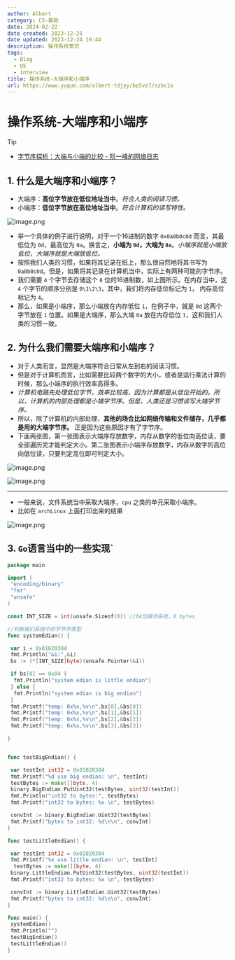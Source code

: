 ```yaml
---
author: Albert
category: CS-基础
date: 2024-02-22
date created: 2023-12-25
date updated: 2023-12-24 19:44
description: 操作系统常识
tags:
  - Blog
  - OS
  - interview
title: 操作系统-大端序和小端序
url: https://www.yuque.com/albert-tdjyy/bp5vz7/szbc1o
---
```


# 操作系统-大端序和小端序

> [!tip] 
> - [字节序探析：大端与小端的比较 - 阮一峰的网络日志](https://www.ruanyifeng.com/blog/2022/06/endianness-analysis.html)

## 1. 什么是大端序和小端序？

- 大端序：**高位字节放在低位地址当中**。_符合人类的阅读习惯。_
- 小端序：**低位字节放在高位地址当中**。_符合计算机的读写特性。_

![image.png](https://img-20221128.oss-cn-shanghai.aliyuncs.com/img-2023-05/20231224191514.png)

- 举一个具体的例子进行说明，对于一个16进制的数字 `0x0a0b0c0d` 而言，其最低位为 `0d`，最高位为 `0a`。换言之，**小端为 `0d`，大端为 `0a`**。_小端序就是小端放低位，大端序就是大端放低位。_
- 按照我们人类的习惯，如果将其记录在纸上，那么很自然地将其书写为 `0a0b0c0d`。但是，如果将其记录在计算机当中，实际上有两种可能的字节序。
- 我们需要 `4` 个字节去存储这个 `8` 位的16进制数，如上图所示。在内存当中，这 `4` 个字节的顺序分别是 `0\1\2\3`，其中，我们将内存低位标记为 `1`， 内存高位标记为 `4`。
- 那么，如果是小端序，那么小端放在内存低位 `1`，在例子中，就是 `0d` 这两个字节放在 `1` 位置。如果是大端序，那么大端 `0a` 放在内存低位 `1`，这和我们人类的习惯一致。

## 2. 为什么我们需要大端序和小端序？

- 对于人类而言，显然是大端序符合日常从左到右的阅读习惯。
- 但是对于计算机而言，比如需要比较两个数字的大小，或者是运行乘法计算的时候，那么小端序的执行效率高得多。
- _计算机电路先处理低位字节，效率比较高，因为计算都是从低位开始的。所以，计算机的内部处理都是小端字节序。但是，人类还是习惯读写大端字节序。_
- 所以，除了计算机的内部处理，**其他的场合比如网络传输和文件储存，几乎都是用的大端字节序。** 正是因为这些原因才有了字节序。
- 下面两张图，第一张图表示大端序存放数字，内存从数字的低位向高位读，要全部遍历完才能判定大小。第二张图表示小端序存放数字，内存从数字的高位向低位读，只要判定高位即可判定大小。

![image.png](https://img-20221128.oss-cn-shanghai.aliyuncs.com/img-2023-05/20231224193409.png)

![image.png](https://img-20221128.oss-cn-shanghai.aliyuncs.com/img-2023-05/20231224193415.png)

---

- 一般来说，文件系统当中采取大端序，`cpu` 之类的单元采取小端序。
- 比如在 `archLinux` 上面打印出来的结果

![image.png](https://img-20221128.oss-cn-shanghai.aliyuncs.com/img-2023-05/20231224193818.png)

## 3. `Go`语言当中的一些实现`

```go
package main

import (
 "encoding/binary"
 "fmt"
 "unsafe"
)

const INT_SIZE = int(unsafe.Sizeof(0)) //64位操作系统，8 bytes

//判断我们系统中的字节序类型
func systemEdian() {

 var i = 0x01020304
 fmt.Println("&i:",&i)
 bs := (*[INT_SIZE]byte)(unsafe.Pointer(&i))

 if bs[0] == 0x04 {
  fmt.Println("system edian is little endian")
 } else {
  fmt.Println("system edian is big endian")
 }
 fmt.Printf("temp: 0x%x,%v\n",bs[0],&bs[0])
 fmt.Printf("temp: 0x%x,%v\n",bs[1],&bs[1])
 fmt.Printf("temp: 0x%x,%v\n",bs[2],&bs[2])
 fmt.Printf("temp: 0x%x,%v\n",bs[3],&bs[3])

}


func testBigEndian() {

 var testInt int32 = 0x01020304
 fmt.Printf("%d use big endian: \n", testInt)
 testBytes := make([]byte, 4)
 binary.BigEndian.PutUint32(testBytes, uint32(testInt))
 fmt.Println("int32 to bytes:", testBytes)
 fmt.Printf("int32 to bytes: %x \n", testBytes)

 convInt := binary.BigEndian.Uint32(testBytes)
 fmt.Printf("bytes to int32: %d\n\n", convInt)
}

func testLittleEndian() {

 var testInt int32 = 0x01020304
 fmt.Printf("%x use little endian: \n", testInt)
  testBytes := make([]byte, 4)
 binary.LittleEndian.PutUint32(testBytes, uint32(testInt))
 fmt.Printf("int32 to bytes: %x \n", testBytes)

 convInt := binary.LittleEndian.Uint32(testBytes)
 fmt.Printf("bytes to int32: %d\n\n", convInt)
}

func main() {
 systemEdian()
 fmt.Println("")
 testBigEndian()
 testLittleEndian()
}
```
